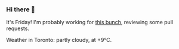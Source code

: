 ### Hi there :wave:

It's Friday! I'm probably working for [this bunch](https://github.com/kohofinancial), reviewing some pull requests.

Weather in Toronto: partly cloudy, at +9°C.
